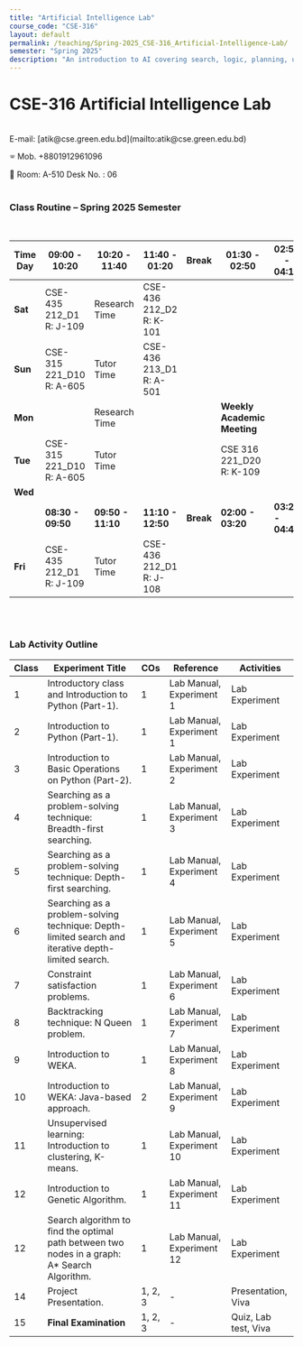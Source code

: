 ```yaml
---
title: "Artificial Intelligence Lab"
course_code: "CSE-316"
layout: default  
permalink: /teaching/Spring-2025_CSE-316_Artificial-Intelligence-Lab/
semester: "Spring 2025"
description: "An introduction to AI covering search, logic, planning, uncertainty, and NLP with real-world applications."
---
```

# CSE-316 Artificial Intelligence Lab
<br>
E-mail: [atik@cse.green.edu.bd](mailto:atik@cse.green.edu.bd)

🕾 Mob. +8801912961096 

:office: Room: A-510 Desk No. : 06
<br>
<br>
### Class Routine – Spring 2025 Semester
<br>

| **Time** <br> **Day** | **09:00 - 10:20** | **10:20 - 11:40** | **11:40 - 01:20** | **Break** | **01:30 - 02:50** | **02:50 - 04:10** |
|----------|-------------------|-------------------|-------------------|-----------|-------------------|-------------------|
| **Sat**  | CSE-435 212_D1 R: J-109 | Research Time | CSE-436 212_D2 R: K-101 |           |                   |                   |
| **Sun**  | CSE-315 221_D10 R: A-605 | Tutor Time | CSE-436 213_D1 R: A-501 |           |                   |                   |
| **Mon**  |                   | Research Time |                   |           | **Weekly Academic Meeting** |                   |
| **Tue**  | CSE-315 221_D10 R: A-605 | Tutor Time |                   |           | CSE 316 221_D20 R: K-109 |                   |
| **Wed**  |                   |                   |                   |           |                   |                   |
|          | **08:30 - 09:50** | **09:50 - 11:10** | **11:10 - 12:50** | **Break** | **02:00 - 03:20** | **03:20 - 04:40** |
| **Fri**  | CSE-435 212_D1 R: J-109 | Tutor Time | CSE-436 212_D1 R: J-108 |           |                   |                   |

<br>
<br>

### Lab Activity Outline

| Class | Experiment Title | COs | Reference | Activities |
|-------|-----------------|-----|-----------|------------|
| 1     | Introductory class and Introduction to Python (Part-1). | 1 | Lab Manual, Experiment 1 | Lab Experiment |
| 2     | Introduction to Python (Part-1). | 1 | Lab Manual, Experiment 1 | Lab Experiment |
| 3     | Introduction to Basic Operations on Python (Part-2). | 1 | Lab Manual, Experiment 2 | Lab Experiment |
| 4     | Searching as a problem-solving technique: Breadth-first searching. | 1 | Lab Manual, Experiment 3 | Lab Experiment |
| 5     | Searching as a problem-solving technique: Depth-first searching. | 1 | Lab Manual, Experiment 4 | Lab Experiment |
| 6     | Searching as a problem-solving technique: Depth-limited search and iterative depth-limited search. | 1 | Lab Manual, Experiment 5 | Lab Experiment |
| 7     | Constraint satisfaction problems. | 1 | Lab Manual, Experiment 6 | Lab Experiment |
| 8     | Backtracking technique: N Queen problem. | 1 | Lab Manual, Experiment 7 | Lab Experiment |
| 9     | Introduction to WEKA. | 1 | Lab Manual, Experiment 8 | Lab Experiment |
| 10    | Introduction to WEKA: Java-based approach. | 2 | Lab Manual, Experiment 9 | Lab Experiment |
| 11    | Unsupervised learning: Introduction to clustering, K-means. | 1 | Lab Manual, Experiment 10 | Lab Experiment |
| 12    | Introduction to Genetic Algorithm. | 1 | Lab Manual, Experiment 11 | Lab Experiment |
| 12    | Search algorithm to find the optimal path between two nodes in a graph: A* Search Algorithm. | 1 | Lab Manual, Experiment 12 | Lab Experiment |
| 14    | Project Presentation. | 1, 2, 3 | - | Presentation, Viva |
| 15    | **Final Examination** | 1, 2, 3 | - | Quiz, Lab test, Viva |

